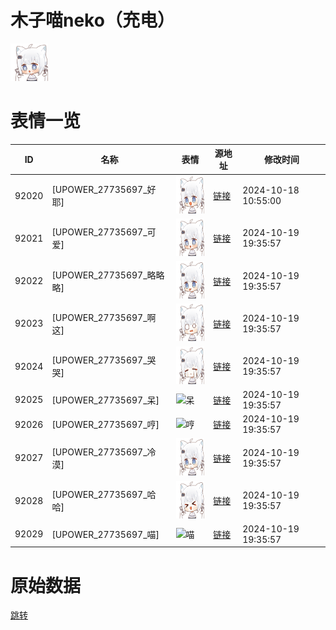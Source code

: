 # 木子喵neko（充电）

<img src="./cover.png" height="60" alt="cover" />

# 表情一览

|ID|名称|表情|源地址|修改时间|
|----|----|----|----|----|
|92020|[UPOWER_27735697_好耶]|<img src="./pic/092020_%5BUPOWER_27735697_好耶%5D.png" height="60" alt="好耶"/>|[链接](https://i0.hdslb.com/bfs/garb/1d7886675187aaaa1ccf7cac3432d3b9c6b5dded.png)|2024-10-18 10:55:00|
|92021|[UPOWER_27735697_可爱]|<img src="./pic/092021_%5BUPOWER_27735697_可爱%5D.png" height="60" alt="可爱"/>|[链接](https://i0.hdslb.com/bfs/garb/ab51fe2e6333fb4e06b7fc2846fa3c115c41c70a.png)|2024-10-19 19:35:57|
|92022|[UPOWER_27735697_略略略]|<img src="./pic/092022_%5BUPOWER_27735697_略略略%5D.png" height="60" alt="略略略"/>|[链接](https://i0.hdslb.com/bfs/garb/edd3ad54ad40508a5507a0c32a88499a4742f74b.png)|2024-10-19 19:35:57|
|92023|[UPOWER_27735697_啊这]|<img src="./pic/092023_%5BUPOWER_27735697_啊这%5D.png" height="60" alt="啊这"/>|[链接](https://i0.hdslb.com/bfs/garb/770ee35511545e0339ff777c8db7503a0a01ed3c.png)|2024-10-19 19:35:57|
|92024|[UPOWER_27735697_哭哭]|<img src="./pic/092024_%5BUPOWER_27735697_哭哭%5D.png" height="60" alt="哭哭"/>|[链接](https://i0.hdslb.com/bfs/garb/3893c4fde27ffd04b49198adf49fdfc8f5e10505.png)|2024-10-19 19:35:57|
|92025|[UPOWER_27735697_呆]|<img src="./pic/092025_%5BUPOWER_27735697_呆%5D.png" height="60" alt="呆"/>|[链接](https://i0.hdslb.com/bfs/garb/fcf1b372810aeb5e38b16dc2a115a4d7892f1ff2.png)|2024-10-19 19:35:57|
|92026|[UPOWER_27735697_哼]|<img src="./pic/092026_%5BUPOWER_27735697_哼%5D.png" height="60" alt="哼"/>|[链接](https://i0.hdslb.com/bfs/garb/77ed8fbb183c692c710437615ee7699b806c1b8c.png)|2024-10-19 19:35:57|
|92027|[UPOWER_27735697_冷漠]|<img src="./pic/092027_%5BUPOWER_27735697_冷漠%5D.png" height="60" alt="冷漠"/>|[链接](https://i0.hdslb.com/bfs/garb/2a0fba1ce61351c0dd4f02cc8554f4dd8b4f7f85.png)|2024-10-19 19:35:57|
|92028|[UPOWER_27735697_哈哈]|<img src="./pic/092028_%5BUPOWER_27735697_哈哈%5D.png" height="60" alt="哈哈"/>|[链接](https://i0.hdslb.com/bfs/garb/3f02601fdec02472e297ad14bf665005799a955b.png)|2024-10-19 19:35:57|
|92029|[UPOWER_27735697_喵]|<img src="./pic/092029_%5BUPOWER_27735697_喵%5D.png" height="60" alt="喵"/>|[链接](https://i0.hdslb.com/bfs/garb/17ae41b2a2f04a6113cb346194e0444d98fc5673.png)|2024-10-19 19:35:57|

# 原始数据

[跳转](./raw.json)

